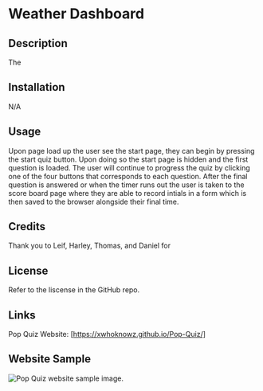 # Weather Dashboard
## Description

The 

## Installation

N/A

## Usage

Upon page load up the user see the start page, they can begin by pressing the start quiz button. Upon doing so the start page is hidden and the first question is loaded. The user will continue to progress the quiz by clicking one of the four buttons that corresponds to each question. After the final question is answered or when the timer runs out the user is taken to the score board page where they are able to record intials in a form which is then saved to the browser alongside their final time.

## Credits

Thank you to Leif, Harley, Thomas, and Daniel for  

## License

Refer to the liscense in the GitHub repo.

## Links

Pop Quiz Website: [https://xwhoknowz.github.io/Pop-Quiz/]

## Website Sample

![Pop Quiz website sample image](./assets/img/Pop_Quiz.jpg).

